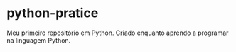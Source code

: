 # python-pratice
Meu primeiro repositório em Python. Criado enquanto aprendo a programar na linguagem Python. 
